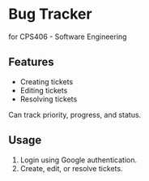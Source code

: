 # Bug Tracker
for CPS406 - Software Engineering

## Features
* Creating tickets
* Editing tickets
* Resolving tickets

Can track priority, progress, and status.

## Usage

1. Login using Google authentication.
2. Create, edit, or resolve tickets.